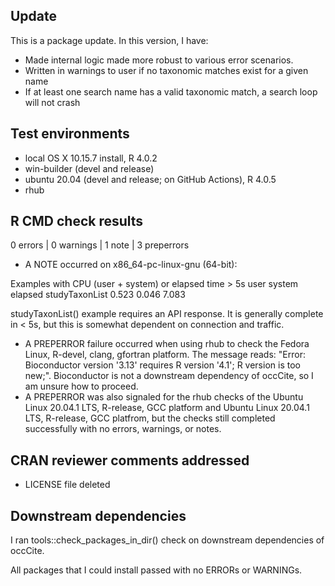 ## Update
This is a package update. In this version, I have:

* Made internal logic made more robust to various error scenarios.
* Written in warnings to user if no taxonomic matches exist for a given name
* If at least one search name has a valid taxonomic match, a search loop will not crash

## Test environments
* local OS X 10.15.7 install, R 4.0.2
* win-builder (devel and release)
* ubuntu 20.04 (devel and release; on GitHub Actions), R 4.0.5
* rhub

## R CMD check results
0 errors | 0 warnings | 1 note | 3 preperrors

* A NOTE occurred on x86_64-pc-linux-gnu (64-bit):

Examples with CPU (user + system) or elapsed time > 5s
                user system elapsed
studyTaxonList 0.523  0.046   7.083

studyTaxonList() example requires an API response. It is generally complete in < 5s, but this is somewhat dependent on connection and traffic.

* A PREPERROR failure occurred when using rhub to check the Fedora Linux, R-devel, clang, gfortran platform. The message reads: "Error: Bioconductor version '3.13' requires R version '4.1'; R version is too new;". Bioconductor is not a downstream dependency of occCite, so I am unsure how to proceed.
* A PREPERROR was also signaled for the rhub checks of the Ubuntu Linux 20.04.1 LTS, R-release, GCC platform and Ubuntu Linux 20.04.1 LTS, R-release, GCC platfrom, but the checks still completed successfully with no errors, warnings, or notes.

## CRAN reviewer comments addressed

* LICENSE file deleted

## Downstream dependencies
I ran tools::check_packages_in_dir() check on downstream dependencies of 
occCite. 

All packages that I could install passed with no ERRORs or WARNINGs.

